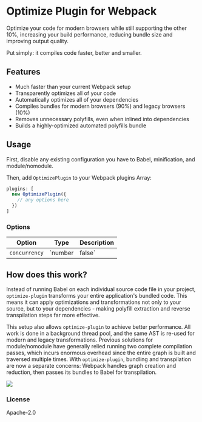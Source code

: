 # Optimize Plugin for Webpack

Optimize your code for modern browsers while still supporting the other 10%,
increasing your build performance, reducing bundle size and improving output quality.

Put simply: it compiles code faster, better and smaller.

## Features

- Much faster than your current Webpack setup
- Transparently optimizes all of your code
- Automatically optimizes all of your dependencies
- Compiles bundles for modern browsers (90%) and legacy browsers (10%)
- Removes unnecessary polyfills, even when inlined into dependencies
- Builds a highly-optimized automated polyfills bundle

## Usage

First, disable any existing configuration you have to Babel, minification, and module/nomodule.

Then, add `OptimizePlugin` to your Webpack plugins Array:

```js
plugins: [
  new OptimizePlugin({
    // any options here
  })
]
```

### Options

| Option | Type | Description
|---|---|---
| `concurrency` | `number|false` | Maximum number of threads to use. Default: the number of available CPUs. <br>_Pass `false` for single-threaded, sometimes faster for small projects._


## How does this work?

Instead of running Babel on each individual source code file in your project, `optimize-plugin`
transforms your entire application's bundled code. This means it can apply optimizations and
transformations not only to your source, but to your dependencies - making polyfill extraction
and reverse transpilation steps far more effective.

This setup also allows `optimize-plugin` to achieve better performance. All work is done in
a background thread pool, and the same AST is re-used for modern and legacy transformations.
Previous solutions for module/nomodule have generally relied running two complete compilation
passes, which incurs enormous overhead since the entire graph is built and traversed multiple
times. With `optimize-plugin`, bundling and transpilation are now a separate concerns: Webpack
handles graph creation and reduction, then passes its bundles to Babel for transpilation.

<img src="https://user-images.githubusercontent.com/105127/74685954-0cd21a80-519e-11ea-99f9-8fa5f3aef1b8.png">

### License

Apache-2.0
